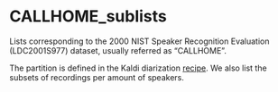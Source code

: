 # CALLHOME_sublists

Lists corresponding to the 2000 NIST Speaker Recognition Evaluation (LDC2001S977) dataset, usually referred as “CALLHOME”.

The partition is defined in the Kaldi diarization [recipe](https://github.com/kaldi-asr/kaldi/blob/dd107fd594ac58af962031c1689abfdc10f84452/egs/callhome_diarization/v2/run.sh). We also list the subsets of recordings per amount of speakers.
